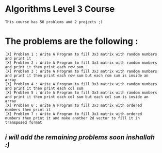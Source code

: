 # Algorithms Level 3 Course

    This course has 50 problems and 2 projects ;)

#   The problems are the following :
    [X] Problem 1 : Write A Program to fill 3x3 matrix with random numbers and print it
    [X] Problem 2 : Write A Program to fill 3x3 matrix with random numbers and print it then print each row sum
    [X] Problem 3 : Write A Program to fill 3x3 matrix with random numbers and print it then print each row sum but each rom sum is inside an array
    [X] Problem 4 : Write A Program to fill 3x3 matrix with random numbers and print it then print each col sum
    [X] Problem 5 : Write A Program to fill 3x3 matrix with random numbers and print it then print each col sum but each col sum is inside an array
    [X] Problem 6 : Write A Program to fill 3x3 matrix with ordered numbers then print it
    [X] Problem 7 : Write A Program to fill 3x3 matrix with ordered numbers then print it and make another 2d vector to fill it in transposed format

## *i will add the remaining problems soon inshallah :)*
